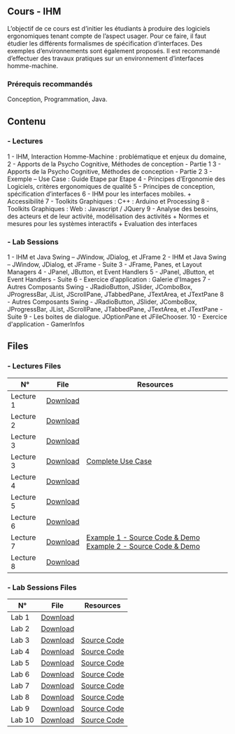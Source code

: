 ## Cours - IHM   

L’objectif de ce cours est d’initier les étudiants à produire des logiciels ergonomiques tenant compte de l’aspect usager. Pour ce faire, il faut étudier les différents formalismes de spécification d’interfaces. Des exemples d’environnements sont également proposés. Il est recommandé d’effectuer des travaux pratiques sur un environnement d’interfaces homme-machine.

### Prérequis recommandés 

Conception, Programmation, Java.



## Contenu

### - Lectures

1 - IHM, Interaction Homme-Machine : problématique et enjeux du domaine,
2 - Apports de la Psycho Cognitive, Méthodes de conception - Partie 1
3 - Apports de la Psycho Cognitive, Méthodes de conception - Partie 2
3 - Exemple – Use Case : Guide Etape par Etape
4 - Principes d’Ergonomie des Logiciels, critères ergonomiques de qualité
5 - Principes de conception, spécification d’interfaces
6 - IHM pour les interfaces mobiles.
    + Accessibilité
7 - Toolkits Graphiques : C++ : Arduino et Processing
8 - Toolkits Graphiques : Web : Javascript / JQuery
9 - Analyse des besoins, des acteurs et de leur activité, modélisation des activités
    + Normes et mesures pour les systèmes interactifs
    + Evaluation des interfaces

### - Lab Sessions 

1 - IHM et Java Swing – JWindow, JDialog, et JFrame
2 - IHM et Java Swing – JWindow, JDialog, et JFrame - Suite
3 - JFrame, Panes, et Layout Managers
4 - JPanel, JButton, et Event Handlers
5 - JPanel, JButton, et Event Handlers - Suite
6 - Exercice d’application : Galerie d'Images
7 - Autres Composants Swing - JRadioButton, JSlider, JComboBox, JProgressBar, JList, JScrollPane, JTabbedPane, JTextArea, et JTextPane
8 - Autres Composants Swing - JRadioButton, JSlider, JComboBox, JProgressBar, JList, JScrollPane, JTabbedPane, JTextArea, et JTextPane - Suite
9 - Les boites de dialogue. JOptionPane et JFileChooser.
10 - Exercice d'application - GamerInfos



## Files

### - Lectures Files

<table class="tg">
<thead>
  <tr>
    <th class="tg-uzvj">N°</th>
    <th class="tg-uzvj">File</th>
    <th class="tg-uzvj">Resources</th>
  </tr>
</thead>
<tbody>
  <tr>
    <td class="tg-9wq8">Lecture 1</td>
    <td class="tg-9wq8"><a href="">Download</a></td>
    <td class="tg-9wq8"></td>
  </tr>
  <tr>
    <td class="tg-9wq8">Lecture 2</td>
    <td class="tg-9wq8"><a href="">Download</a></td>
    <td class="tg-9wq8"></td>
  </tr>
  <tr>
    <td class="tg-9wq8">Lecture 3</td>
    <td class="tg-9wq8"><a href="">Download</a></td>
    <td class="tg-9wq8"></td>
  </tr>
  <tr>
    <td class="tg-9wq8">Lecture 3</td>
    <td class="tg-9wq8"><a href="">Download</a></td>
    <td class="tg-9wq8"><a href="https://uxdesign.cc/ui-ux-case-study-a-step-by-step-guide-to-the-process-of-designing-a-pet-diet-app-d635b911b648">Complete Use Case</a></td>
  </tr>
  <tr>
    <td class="tg-9wq8">Lecture 4</td>
    <td class="tg-9wq8"><a href="">Download</a></td>
    <td class="tg-9wq8"></td>
  </tr>
  <tr>
    <td class="tg-9wq8">Lecture 5</td>
    <td class="tg-9wq8"><a href="">Download</a></td>
    <td class="tg-9wq8"></td>
  </tr>
  <tr>
    <td class="tg-9wq8">Lecture 6</td>
    <td class="tg-9wq8"><a href="">Download</a></td>
    <td class="tg-9wq8"></td>
  </tr>
  <tr>
    <td class="tg-9wq8">Lecture 7</td>
    <td class="tg-9wq8"><a href="">Download</a></td>
    <td class="tg-9wq8">
       <a href="https://github.com/GitTeaching/Exemple1ArduinoCoursIHM">Example 1 - Source Code & Demo</a>
       <a href="https://github.com/GitTeaching/Exemple2ArduinoCoursIHM">Example 2 - Source Code & Demo</a>
    </td>
  </tr>
  <tr>
    <td class="tg-9wq8">Lecture 8</td>
    <td class="tg-9wq8"><a href="">Download</a></td>
    <td class="tg-9wq8"></td>
  </tr>  
</tbody>
</table>


### - Lab Sessions Files

<table class="tg">
<thead>
  <tr>
    <th class="tg-uzvj">N°</th>
    <th class="tg-uzvj">File</th>
    <th class="tg-uzvj">Resources</th>
  </tr>
</thead>
<tbody>
  <tr>
    <td class="tg-9wq8">Lab 1</td>
    <td class="tg-9wq8"><a href="">Download</a></td>
    <td class="tg-9wq8"></td>
  </tr>
  <tr>
    <td class="tg-9wq8">Lab 2</td>
    <td class="tg-9wq8"><a href="">Download</a></td>
    <td class="tg-9wq8"></td>
  </tr>
  <tr>
    <td class="tg-9wq8">Lab 3</td>
    <td class="tg-9wq8"><a href="">Download</a></td>
    <td class="tg-9wq8"><a href="https://github.com/GitTeaching/MesTPIHM/tree/master/src">Source Code</a></td>
  </tr>
  <tr>
    <td class="tg-9wq8">Lab 4</td>
    <td class="tg-9wq8"><a href="">Download</a></td>
    <td class="tg-9wq8"><a href="https://github.com/GitTeaching/MesTPIHM/tree/master/src/org/ihm/tp4">Source Code</a></td>
  </tr>
  <tr>
    <td class="tg-9wq8">Lab 5</td>
    <td class="tg-9wq8"><a href="">Download</a></td>
    <td class="tg-9wq8"><a href="https://github.com/GitTeaching/MesTPIHM/tree/master/src/org/ihm/tp5">Source Code</a></td>
  </tr>
  <tr>
    <td class="tg-9wq8">Lab 6</td>
    <td class="tg-9wq8"><a href="">Download</a></td>
    <td class="tg-9wq8"><a href="https://github.com/GitTeaching/ExerciceSlidershow/tree/master/src">Source Code</a></td>
  </tr>
  <tr>
    <td class="tg-9wq8">Lab 7</td>
    <td class="tg-9wq8"><a href="">Download</a></td>
    <td class="tg-9wq8"><a href="https://github.com/GitTeaching/MesTPIHM/tree/master/src/org/ihm/tp7">Source Code</a></td>
  </tr>
  <tr>
    <td class="tg-9wq8">Lab 8</td>
    <td class="tg-9wq8"><a href="">Download</a></td>
    <td class="tg-9wq8"><a href="https://github.com/GitTeaching/MesTPIHM/tree/master/src/org/ihm/tp8">Source Code</a></td>
  </tr>  
  <tr>
    <td class="tg-9wq8">Lab 9</td>
    <td class="tg-9wq8"><a href="">Download</a></td>
    <td class="tg-9wq8"><a href="https://github.com/GitTeaching/MesTPIHM/tree/master/src/org/ihm/tp9">Source Code</a></td>
  </tr>  
  <tr>
    <td class="tg-9wq8">Lab 10</td>
    <td class="tg-9wq8"><a href="">Download</a></td>
    <td class="tg-9wq8"><a href="https://github.com/GitTeaching/ExerciceGamerInfos/tree/master/src">Source Code</a></td>
  </tr>  
</tbody>
</table>

